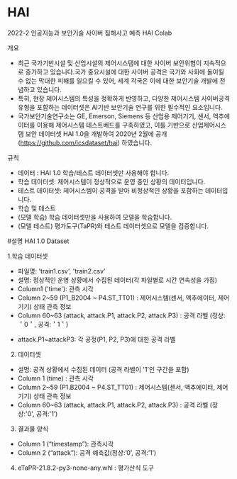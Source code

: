# HAI
2022-2 인공지능과 보안기술 사이버 침해사고 예측 HAI Colab 

개요
- 최근 국가기반시설 및 산업시설의 제어시스템에 대한 사이버 보안위협이 지속적으로 증가하고 있습니다.국가 중요시설에 대한 사이버 공격은 국가와 사회에 돌이킬 수 없는 막대한 피해를 일으킬 수 있어, 세계 각국은 이에 대한 보안기술 개발에 전념하고 있습니다.
- 특히, 현장 제어시스템의 특성을 정확하게 반영하고, 다양한 제어시스템 사이버공격 유형을 포함하는 데이터셋은 AI기반 보안기술 연구를 위한 필수적인 요소입니다.
- 국가보안기술연구소는 GE, Emerson, Siemens 등 산업용 제어기기, 센서, 액추에이터를 이용해 제어시스템 테스트베드를 구축하였고, 이를 기반으로 산업제어시스템 보안 데이터셋 HAI 1.0을 개발하여 2020년 2월에 공개(https://github.com/icsdataset/hai) 하였습니다.

규칙
- 데이터 : HAI 1.0 학습/테스트 데이터셋만 사용해야 합니다.
- 학습 데이터셋: 제어시스템이 정상적으로 운영 중인 상황의 데이터입니다.
- 테스트 데이터셋: 제어시스템이 공격을 받아 비정상적인 상황을 포함하는 데이터입니다.
- 학습 및 테스트
- (모델 학습) 학습 데이터셋만을 사용하여 모델을 학습합니다.
- (모델 테스트) 평가도구(TaPR)와 테스트 데이터셋으로 모델을 검증합니다.

#설명
HAI 1.0 Dataset

1.학습 데이터셋

- 파일명: 'train1.csv', 'train2.csv'
- 설명: 정상적인 운영 상황에서 수집된 데이터(각 파일별로 시간 연속성을 가짐)
- Column1 ('time'): 관측 시각
- Column 2~59 (P1_B2004 ~ P4.ST_TT01) : 제어시스템(센서, 액추에이터, 제어기기) 상태 관측 정보
- Column 60~63 (attack, attack.P1, attack.P2, attack.P3) : 공격 라벨 (정상:＇0＇, 공격:＇1＇)
* attack.P1~attackP3: 각 공정(P1, P2, P3)에 대한 공격 라벨


2. 데이터셋

- 설명: 공격 상황에서 수집된 데이터 (공격 라벨이 '1'인 구간을 포함)
- Column 1 (time) : 관측 시각
- Column 2~59 (P1.B2004 ~ P4.ST_TT01) : 제어시스템(센서, 액추에이터, 제어기기) 상태 관측 정보
- Column 60~63 (attack, attack.P1, attack.P2, attack.P3) : 공격 라벨 (정상:'0', 공격:'1’)


3. 결과물 양식

- Column 1 (“timestamp”): 관측시각
- Column 2 (“attack”): 공격 예측값(정상:’0’, 공격:’1’)


4. eTaPR-21.8.2-py3-none-any.whl : 평가산식 도구
